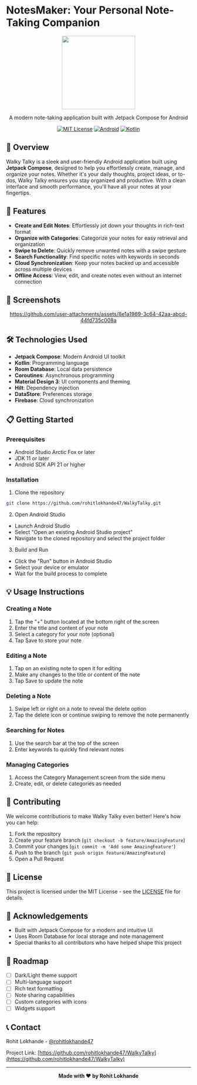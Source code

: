 # NotesMaker: Your Personal Note-Taking Companion

<div align="center">
<img src="https://github.com/user-attachments/assets/31c28e79-96d9-4544-bb97-ef571a7553b8" width="200" height="200"/>



A modern note-taking application built with Jetpack Compose for Android

[![MIT License](https://img.shields.io/badge/License-MIT-green.svg)](https://choosealicense.com/licenses/mit/)
[![Android](https://img.shields.io/badge/Platform-Android-blue.svg)](https://android.com)
[![Kotlin](https://img.shields.io/badge/Language-Kotlin-purple.svg)](https://kotlinlang.org)

</div>

## 🌟 Overview

Walky Talky is a sleek and user-friendly Android application built using **Jetpack Compose**, designed to help you effortlessly create, manage, and organize your notes. Whether it's your daily thoughts, project ideas, or to-dos, Walky Talky ensures you stay organized and productive. With a clean interface and smooth performance, you'll have all your notes at your fingertips.

## 🚀 Features

- **Create and Edit Notes**: Effortlessly jot down your thoughts in rich-text format
- **Organize with Categories**: Categorize your notes for easy retrieval and organization
- **Swipe to Delete**: Quickly remove unwanted notes with a swipe gesture
- **Search Functionality**: Find specific notes with keywords in seconds
- **Cloud Synchronization**: Keep your notes backed up and accessible across multiple devices
- **Offline Access**: View, edit, and create notes even without an internet connection

## 📱 Screenshots

<div align="center">

https://github.com/user-attachments/assets/8e1a1969-3c64-42aa-abcd-44fd735c008a


</div>

## 🛠️ Technologies Used

- **Jetpack Compose**: Modern Android UI toolkit
- **Kotlin**: Programming language
- **Room Database**: Local data persistence
- **Coroutines**: Asynchronous programming
- **Material Design 3**: UI components and theming
- **Hilt**: Dependency injection
- **DataStore**: Preferences storage
- **Firebase**: Cloud synchronization

## 📋 Getting Started

### Prerequisites

- Android Studio Arctic Fox or later
- JDK 11 or later
- Android SDK API 21 or higher

### Installation

1. Clone the repository
```bash
git clone https://github.com/rohitlokhande47/WalkyTalky.git
```

2. Open Android Studio
- Launch Android Studio
- Select "Open an existing Android Studio project"
- Navigate to the cloned repository and select the project folder

3. Build and Run
- Click the "Run" button in Android Studio
- Select your device or emulator
- Wait for the build process to complete

## 💡 Usage Instructions

### Creating a Note
1. Tap the "+" button located at the bottom right of the screen
2. Enter the title and content of your note
3. Select a category for your note (optional)
4. Tap Save to store your note

### Editing a Note
1. Tap on an existing note to open it for editing
2. Make any changes to the title or content of the note
3. Tap Save to update the note

### Deleting a Note
1. Swipe left or right on a note to reveal the delete option
2. Tap the delete icon or continue swiping to remove the note permanently

### Searching for Notes
1. Use the search bar at the top of the screen
2. Enter keywords to quickly find relevant notes

### Managing Categories
1. Access the Category Management screen from the side menu
2. Create, edit, or delete categories as needed

## 🤝 Contributing

We welcome contributions to make Walky Talky even better! Here's how you can help:

1. Fork the repository
2. Create your feature branch (`git checkout -b feature/AmazingFeature`)
3. Commit your changes (`git commit -m 'Add some AmazingFeature'`)
4. Push to the branch (`git push origin feature/AmazingFeature`)
5. Open a Pull Request

## 📄 License

This project is licensed under the MIT License - see the [LICENSE](LICENSE) file for details.

## 📝 Acknowledgements

- Built with Jetpack Compose for a modern and intuitive UI
- Uses Room Database for local storage and note management
- Special thanks to all contributors who have helped shape this project

## 🎯 Roadmap

- [ ] Dark/Light theme support
- [ ] Multi-language support
- [ ] Rich text formatting
- [ ] Note sharing capabilities
- [ ] Custom categories with icons
- [ ] Widgets support

## 📞 Contact

Rohit Lokhande - [@rohitlokhande47](https://github.com/rohitlokhande47)

Project Link: [https://github.com/rohitlokhande47/WalkyTalky](https://github.com/rohitlokhande47/WalkyTalky)

---

<div align="center">

**Made with ❤️ by Rohit Lokhande**

</div>
